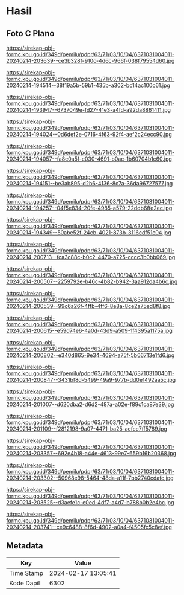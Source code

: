 # Hasil

## Foto C Plano

https://sirekap-obj-formc.kpu.go.id/349d/pemilu/pdpr/63/71/03/10/04/6371031004011-20240214-203639--ce3b328f-910c-4d6c-966f-038f79554d60.jpg

https://sirekap-obj-formc.kpu.go.id/349d/pemilu/pdpr/63/71/03/10/04/6371031004011-20240214-194514--38f19a5b-59b1-435b-a302-bc14ac100c61.jpg

https://sirekap-obj-formc.kpu.go.id/349d/pemilu/pdpr/63/71/03/10/04/6371031004011-20240214-193947--6737049e-fd27-41e3-a4fd-a92da8861411.jpg

https://sirekap-obj-formc.kpu.go.id/349d/pemilu/pdpr/63/71/03/10/04/6371031004011-20240214-194024--0d6def2e-0716-4f63-92f4-aef2c24ecc90.jpg

https://sirekap-obj-formc.kpu.go.id/349d/pemilu/pdpr/63/71/03/10/04/6371031004011-20240214-194057--fa8e0a5f-e030-4691-b0ac-1b60704b1c60.jpg

https://sirekap-obj-formc.kpu.go.id/349d/pemilu/pdpr/63/71/03/10/04/6371031004011-20240214-194151--be3ab895-d2b6-4136-8c7a-36da96727577.jpg

https://sirekap-obj-formc.kpu.go.id/349d/pemilu/pdpr/63/71/03/10/04/6371031004011-20240214-194257--04f5e834-20fe-4985-a579-22ddb6ffe2ec.jpg

https://sirekap-obj-formc.kpu.go.id/349d/pemilu/pdpr/63/71/03/10/04/6371031004011-20240214-194349--50abe52f-24cb-4021-873b-3116cdf51c04.jpg

https://sirekap-obj-formc.kpu.go.id/349d/pemilu/pdpr/63/71/03/10/04/6371031004011-20240214-200713--fca3c88c-b0c2-4470-a725-cccc3b0bb069.jpg

https://sirekap-obj-formc.kpu.go.id/349d/pemilu/pdpr/63/71/03/10/04/6371031004011-20240214-200507--2259792e-b46c-4b82-b942-3aa912da4b6c.jpg

https://sirekap-obj-formc.kpu.go.id/349d/pemilu/pdpr/63/71/03/10/04/6371031004011-20240214-200539--99c6a26f-4ffb-4ff6-8e8a-8ce2a75ed8f8.jpg

https://sirekap-obj-formc.kpu.go.id/349d/pemilu/pdpr/63/71/03/10/04/6371031004011-20240214-200615--e59d74e6-4a0d-43d9-a509-1f4395a1175a.jpg

https://sirekap-obj-formc.kpu.go.id/349d/pemilu/pdpr/63/71/03/10/04/6371031004011-20240214-200802--e340d865-9e34-4694-a75f-5b66713e1fd6.jpg

https://sirekap-obj-formc.kpu.go.id/349d/pemilu/pdpr/63/71/03/10/04/6371031004011-20240214-200847--3431bf8d-5499-49a9-977b-dd0e1492aa5c.jpg

https://sirekap-obj-formc.kpu.go.id/349d/pemilu/pdpr/63/71/03/10/04/6371031004011-20240214-201007--d620dba2-d6d2-487a-a02e-f89c1ca87e39.jpg

https://sirekap-obj-formc.kpu.go.id/349d/pemilu/pdpr/63/71/03/10/04/6371031004011-20240214-201109--f2812198-9a07-4471-ba25-aefcc7ff5789.jpg

https://sirekap-obj-formc.kpu.go.id/349d/pemilu/pdpr/63/71/03/10/04/6371031004011-20240214-203357--692e4b18-a44e-4613-99e7-659b16b20368.jpg

https://sirekap-obj-formc.kpu.go.id/349d/pemilu/pdpr/63/71/03/10/04/6371031004011-20240214-203302--50968e98-5464-48da-a11f-7bb2740cdafc.jpg

https://sirekap-obj-formc.kpu.go.id/349d/pemilu/pdpr/63/71/03/10/04/6371031004011-20240214-203525--d3aefe1c-e0ed-4df7-a4d7-b788b0b2e4bc.jpg

https://sirekap-obj-formc.kpu.go.id/349d/pemilu/pdpr/63/71/03/10/04/6371031004011-20240214-203741--ce9c6488-8f6d-4902-a0a4-f4505fc5c8ef.jpg


## Metadata

| Key        | Value               |
| ---------- | ------------------- |
| Time Stamp | 2024-02-17 13:05:41 |
| Kode Dapil | 6302                |



